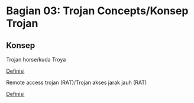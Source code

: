 # Bagian 03: Trojan Concepts/Konsep Trojan

## Konsep

Trojan horse/kuda Troya

[Definisi](../definitions/definitions_T.md#trojan-horse)

Remote access trojan (RAT)/Trojan akses jarak jauh (RAT)

[Definisi](../definitions/definitions_R.md#remote-access-trojan)
